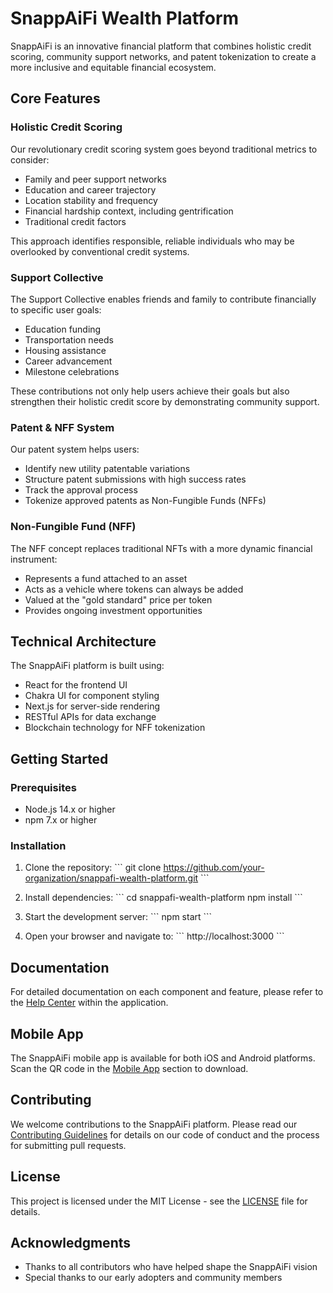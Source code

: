 # SnappAiFi Wealth Platform

SnappAiFi is an innovative financial platform that combines holistic credit scoring, community support networks, and patent tokenization to create a more inclusive and equitable financial ecosystem.

## Core Features

### Holistic Credit Scoring

Our revolutionary credit scoring system goes beyond traditional metrics to consider:

- Family and peer support networks
- Education and career trajectory
- Location stability and frequency
- Financial hardship context, including gentrification
- Traditional credit factors

This approach identifies responsible, reliable individuals who may be overlooked by conventional credit systems.

### Support Collective

The Support Collective enables friends and family to contribute financially to specific user goals:

- Education funding
- Transportation needs
- Housing assistance
- Career advancement
- Milestone celebrations

These contributions not only help users achieve their goals but also strengthen their holistic credit score by demonstrating community support.

### Patent & NFF System

Our patent system helps users:

- Identify new utility patentable variations
- Structure patent submissions with high success rates
- Track the approval process
- Tokenize approved patents as Non-Fungible Funds (NFFs)

### Non-Fungible Fund (NFF)

The NFF concept replaces traditional NFTs with a more dynamic financial instrument:

- Represents a fund attached to an asset
- Acts as a vehicle where tokens can always be added
- Valued at the "gold standard" price per token
- Provides ongoing investment opportunities

## Technical Architecture

The SnappAiFi platform is built using:

- React for the frontend UI
- Chakra UI for component styling
- Next.js for server-side rendering
- RESTful APIs for data exchange
- Blockchain technology for NFF tokenization

## Getting Started

### Prerequisites

- Node.js 14.x or higher
- npm 7.x or higher

### Installation

1. Clone the repository:
   \`\`\`
   git clone https://github.com/your-organization/snappafi-wealth-platform.git
   \`\`\`

2. Install dependencies:
   \`\`\`
   cd snappafi-wealth-platform
   npm install
   \`\`\`

3. Start the development server:
   \`\`\`
   npm start
   \`\`\`

4. Open your browser and navigate to:
   \`\`\`
   http://localhost:3000
   \`\`\`

## Documentation

For detailed documentation on each component and feature, please refer to the [Help Center](http://localhost:3000/admin/help) within the application.

## Mobile App

The SnappAiFi mobile app is available for both iOS and Android platforms. Scan the QR code in the [Mobile App](http://localhost:3000/admin/mobile) section to download.

## Contributing

We welcome contributions to the SnappAiFi platform. Please read our [Contributing Guidelines](CONTRIBUTING.md) for details on our code of conduct and the process for submitting pull requests.

## License

This project is licensed under the MIT License - see the [LICENSE](LICENSE) file for details.

## Acknowledgments

- Thanks to all contributors who have helped shape the SnappAiFi vision
- Special thanks to our early adopters and community members

